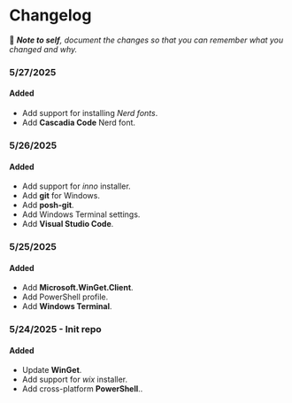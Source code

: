 # Changelog

📝 ***Note to self**, document the changes so that you can remember what you changed and why.*

### 5/27/2025

#### Added
- Add support for installing *Nerd fonts*.
- Add **Cascadia Code** Nerd font.

### 5/26/2025

#### Added
- Add support for *inno* installer.
- Add **git** for Windows.
- Add **posh-git**.
- Add Windows Terminal settings.
- Add **Visual Studio Code**.

### 5/25/2025

#### Added
- Add **Microsoft.WinGet.Client**.
- Add PowerShell profile.
- Add **Windows Terminal**.

### 5/24/2025 - Init repo

#### Added
- Update **WinGet**.
- Add support for *wix* installer.
- Add cross-platform **PowerShell**..